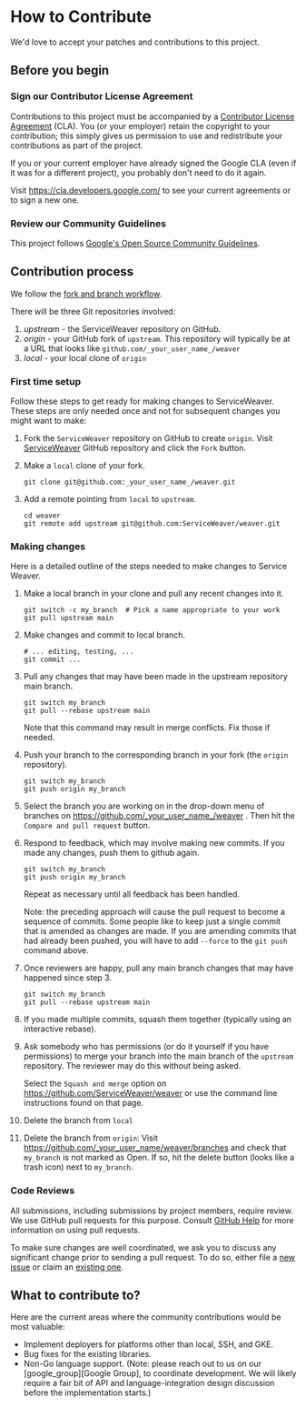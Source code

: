 # How to Contribute

We'd love to accept your patches and contributions to this project.

## Before you begin

### Sign our Contributor License Agreement

Contributions to this project must be accompanied by a
[Contributor License Agreement][cla] (CLA). You (or your employer) retain the
copyright to your contribution; this simply gives us permission to use and
redistribute your contributions as part of the project.

If you or your current employer have already signed the Google CLA (even if it
was for a different project), you probably don't need to do it again.

Visit <https://cla.developers.google.com/> to see your current agreements or to
sign a new one.

### Review our Community Guidelines

This project follows [Google's Open Source Community
Guidelines](https://opensource.google/conduct/).

## Contribution process

We follow the [fork and branch workflow][workflow].

There will be three Git repositories involved:

1.  *upstream* - the ServiceWeaver repository on GitHub.
2.  *origin* - your GitHub fork of `upstream`. This repository
    will typically be at a URL that looks like `github.com/_your_user_name_/weaver`
3.  *local* - your local clone of `origin`

### First time setup

Follow these steps to get ready for making changes to ServiceWeaver.  These
steps are only needed once and not for subsequent changes you might want to
make:

1.  Fork the `ServiceWeaver` repository on GitHub to create `origin`.
    Visit [ServiceWeaver][github_weaver] GitHub repository and click the `Fork` button.

2.  Make a `local` clone of your fork.

    ```shell
    git clone git@github.com:_your_user_name_/weaver.git
    ```

3.  Add a remote pointing from `local` to `upstream`.

    ```shell
    cd weaver
    git remote add upstream git@github.com:ServiceWeaver/weaver.git
    ```
### Making changes

Here is a detailed outline of the steps needed to make changes to Service
Weaver.


1. Make a local branch in your clone and pull any recent changes into it.

   ```shell
   git switch -c my_branch  # Pick a name appropriate to your work
   git pull upstream main
   ```

2. Make changes and commit to local branch.

   ```shell
   # ... editing, testing, ... 
   git commit ...
   ```

3. Pull any changes that may have been made in the upstream repository
   main branch.

   ```shell
   git switch my_branch
   git pull --rebase upstream main
   ```

   Note that this command may result in merge conflicts. Fix those if
   needed.

4. Push your branch to the corresponding branch in your fork (the `origin` repository).

   ```shell
   git switch my_branch
   git push origin my_branch
   ```

5. Select the branch you are working on in the drop-down menu of branches on
   https://github.com/_your_user_name_/weaver . Then hit the `Compare and pull
   request` button.

6. Respond to feedback, which may involve making new commits.
   If you made any changes, push them to github again.

   ```shell
   git switch my_branch
   git push origin my_branch
   ```

   Repeat as necessary until all feedback has been handled.

   Note: the preceding approach will cause the pull request to become a sequence
   of commits. Some people like to keep just a single commit that is amended as
   changes are made. If you are amending commits that had already been pushed,
   you will have to add `--force` to the `git push` command above.

7. Once reviewers are happy, pull any main branch changes that may
   have happened since step 3.
   
    ```shell
    git switch my_branch
    git pull --rebase upstream main
    ```

8. If you made multiple commits, squash them together (typically using an
    interactive rebase).
    
9.  Ask somebody who has permissions (or do it yourself if you
    have permissions) to merge your branch into the main branch
    of the `upstream` repository. The reviewer may do this without
    being asked.

    Select the `Squash and merge` option on https://github.com/ServiceWeaver/weaver
    or use the command line instructions found on that page.

10. Delete the branch from `local`

11. Delete the branch from `origin`: Visit https://github.com/_your_user_name/weaver/branches
    and check that `my_branch` is not marked as Open. If so, hit the delete
    button (looks like a trash icon) next to `my_branch`.

### Code Reviews

All submissions, including submissions by project members, require review. We
use GitHub pull requests for this purpose. Consult [GitHub Help][github_help]
for more information on using pull requests.

To make sure changes are well coordinated, we ask you to discuss any significant
change prior to sending a pull request. To do so, either file a
[new issue][new_issue] or claim an [existing one][issues].

## What to contribute to?

Here are the current areas where the community contributions would be most
valuable:

* Implement deployers for platforms other than local, SSH, and GKE.
* Bug fixes for the existing libraries.
* Non-Go language support. (Note: please reach out to us on our
  [google_group][Google Group], to coordinate development. We will likely
  require a fair bit of API and language-integration design discussion before
  the implementation starts.)

[cla]: https://cla.developers.google.com/about
[github_help]: https://help.github.com/articles/about-pull-requests/
[github_weaver]: https://github.com/ServiceWeaver/weaver
[google_group]: https://groups.google.com/g/serviceweaver
[issues]: https://github.com/ServiceWeaver/weaver/issues
[new_issue]: https://github.com/ServiceWeaver/weaver/issues/new
[workflow]: https://www.google.com/search?q=github+fork+and+branch+workflow
